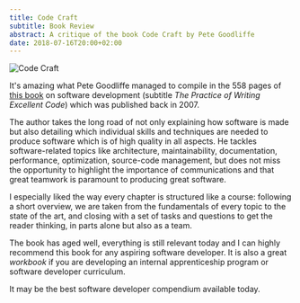```yaml
---
title: Code Craft
subtitle: Book Review
abstract: A critique of the book Code Craft by Pete Goodliffe
date: 2018-07-16T20:00+02:00
---
```


![Code Craft](../media/code-craft.jpeg)

It's amazing what Pete Goodliffe managed to compile in the 558 pages of
[this book](https://amzn.to/2uuB3CQ) on software development (subtitle _The
Practice of Writing Excellent Code_) which was published back in 2007.

The author takes the long road of not only explaining how software is made but
also detailing which individual skills and techniques are needed to produce
software which is of high quality in all aspects. He tackles software-related
topics like architecture, maintainability, documentation, performance,
optimization, source-code management, but does not miss the opportunity to
highlight the importance of communications and that great teamwork is paramount
to producing great software.

I especially liked the way every chapter is structured like a course: following
a short overview, we are taken from the fundamentals of every topic to the state
of the art, and closing with a set of tasks and questions to get the reader
thinking, in parts alone but also as a team.

The book has aged well, everything is still relevant today and I can highly
recommend this book for any aspiring software developer. It is also a great
_workbook_ if you are developing an internal apprenticeship program or software
developer curriculum.

It may be the best software developer compendium available today.
